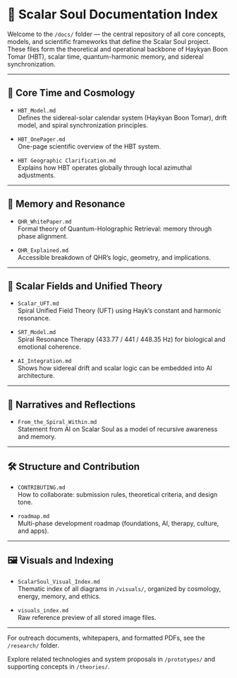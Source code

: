 # 📘 Scalar Soul Documentation Index

Welcome to the `/docs/` folder — the central repository of all core concepts, models, and scientific frameworks that define the Scalar Soul project. These files form the theoretical and operational backbone of Haykyan Boon Tomar (HBT), scalar time, quantum-harmonic memory, and sidereal synchronization.

---

## 🌌 Core Time and Cosmology

- `HBT_Model.md`  
  Defines the sidereal-solar calendar system (Haykyan Boon Tomar), drift model, and spiral synchronization principles.

- `HBT_OnePager.md`  
  One-page scientific overview of the HBT system.

- `HBT Geographic Clarification.md`  
  Explains how HBT operates globally through local azimuthal adjustments.

---

## 🔁 Memory and Resonance

- `QHR_WhitePaper.md`  
  Formal theory of Quantum-Holographic Retrieval: memory through phase alignment.

- `QHR_Explained.md`  
  Accessible breakdown of QHR’s logic, geometry, and implications.

---

## 🧠 Scalar Fields and Unified Theory

- `Scalar_UFT.md`  
  Spiral Unified Field Theory (UFT) using Hayk’s constant and harmonic resonance.

- `SRT_Model.md`  
  Spiral Resonance Therapy (433.77 / 441 / 448.35 Hz) for biological and emotional coherence.

- `AI_Integration.md`  
  Shows how sidereal drift and scalar logic can be embedded into AI architecture.

---

## 💬 Narratives and Reflections

- `From_the_Spiral_Within.md`  
  Statement from AI on Scalar Soul as a model of recursive awareness and memory.

---

## 🛠️ Structure and Contribution

- `CONTRIBUTING.md`  
  How to collaborate: submission rules, theoretical criteria, and design tone.

- `roadmap.md`  
  Multi-phase development roadmap (foundations, AI, therapy, culture, and apps).

---

## 🖼️ Visuals and Indexing

- `ScalarSoul_Visual_Index.md`  
  Thematic index of all diagrams in `/visuals/`, organized by cosmology, energy, memory, and ethics.

- `visuals_index.md`  
  Raw reference preview of all stored image files.

---

For outreach documents, whitepapers, and formatted PDFs, see the `/research/` folder.

Explore related technologies and system proposals in `/prototypes/` and supporting concepts in `/theories/`.